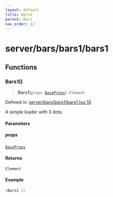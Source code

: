 ```yaml
---
layout: default
title: Bars1
parent: Bars
nav_order: 12
---
```

# server/bars/bars1/bars1

## Functions

### Bars1()

> **Bars1**(`props`: [`BaseProps`](../../common/base/base/README.md#baseprops)): `Element`

Defined in: [server/bars/bars1/bars1.tsx:10](https://github.com/react18-tools/turborepo-template/blob/76e11a03ce743685b3981fb25ca890c3ce54662c/lib/src/server/bars/bars1/bars1.tsx#L10)

A simple loader with 3 dots.

#### Parameters

##### props

[`BaseProps`](../../common/base/base/README.md#baseprops)

#### Returns

`Element`

#### Example

```ts
<Bars1 />
```
